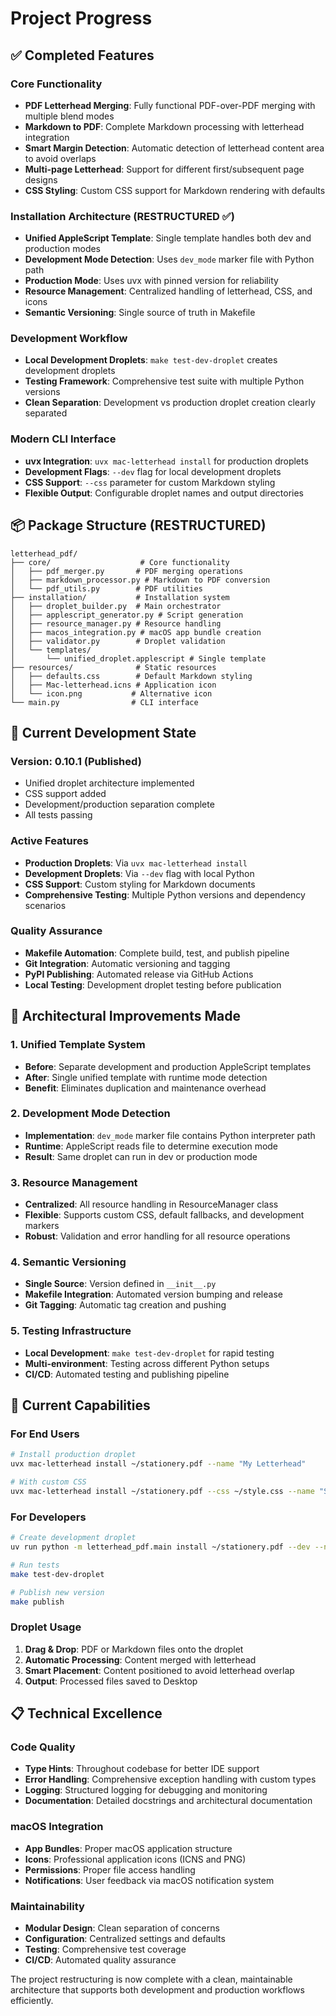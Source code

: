 # Project Progress

## ✅ Completed Features

### Core Functionality
- **PDF Letterhead Merging**: Fully functional PDF-over-PDF merging with multiple blend modes
- **Markdown to PDF**: Complete Markdown processing with letterhead integration
- **Smart Margin Detection**: Automatic detection of letterhead content area to avoid overlaps
- **Multi-page Letterhead**: Support for different first/subsequent page designs
- **CSS Styling**: Custom CSS support for Markdown rendering with defaults

### Installation Architecture (RESTRUCTURED ✅)
- **Unified AppleScript Template**: Single template handles both dev and production modes
- **Development Mode Detection**: Uses `dev_mode` marker file with Python path
- **Production Mode**: Uses uvx with pinned version for reliability
- **Resource Management**: Centralized handling of letterhead, CSS, and icons
- **Semantic Versioning**: Single source of truth in Makefile

### Development Workflow
- **Local Development Droplets**: `make test-dev-droplet` creates development droplets
- **Testing Framework**: Comprehensive test suite with multiple Python versions
- **Clean Separation**: Development vs production droplet creation clearly separated

### Modern CLI Interface
- **uvx Integration**: `uvx mac-letterhead install` for production droplets
- **Development Flags**: `--dev` flag for local development droplets
- **CSS Support**: `--css` parameter for custom Markdown styling
- **Flexible Output**: Configurable droplet names and output directories

## 📦 Package Structure (RESTRUCTURED)

```
letterhead_pdf/
├── core/                    # Core functionality
│   ├── pdf_merger.py       # PDF merging operations
│   ├── markdown_processor.py # Markdown to PDF conversion
│   └── pdf_utils.py        # PDF utilities
├── installation/           # Installation system
│   ├── droplet_builder.py  # Main orchestrator
│   ├── applescript_generator.py # Script generation
│   ├── resource_manager.py # Resource handling
│   ├── macos_integration.py # macOS app bundle creation
│   ├── validator.py        # Droplet validation
│   └── templates/
│       └── unified_droplet.applescript # Single template
├── resources/              # Static resources
│   ├── defaults.css        # Default Markdown styling
│   ├── Mac-letterhead.icns # Application icon
│   └── icon.png           # Alternative icon
└── main.py                # CLI interface
```

## 🔧 Current Development State

### Version: 0.10.1 (Published)
- Unified droplet architecture implemented
- CSS support added
- Development/production separation complete
- All tests passing

### Active Features
- **Production Droplets**: Via `uvx mac-letterhead install`
- **Development Droplets**: Via `--dev` flag with local Python
- **CSS Support**: Custom styling for Markdown documents
- **Comprehensive Testing**: Multiple Python versions and dependency scenarios

### Quality Assurance
- **Makefile Automation**: Complete build, test, and publish pipeline
- **Git Integration**: Automatic versioning and tagging
- **PyPI Publishing**: Automated release via GitHub Actions
- **Local Testing**: Development droplet testing before publication

## 🎯 Architectural Improvements Made

### 1. Unified Template System
- **Before**: Separate development and production AppleScript templates
- **After**: Single unified template with runtime mode detection
- **Benefit**: Eliminates duplication and maintenance overhead

### 2. Development Mode Detection
- **Implementation**: `dev_mode` marker file contains Python interpreter path
- **Runtime**: AppleScript reads file to determine execution mode
- **Result**: Same droplet can run in dev or production mode

### 3. Resource Management
- **Centralized**: All resource handling in ResourceManager class
- **Flexible**: Supports custom CSS, default fallbacks, and development markers
- **Robust**: Validation and error handling for all resource operations

### 4. Semantic Versioning
- **Single Source**: Version defined in `__init__.py`
- **Makefile Integration**: Automated version bumping and release
- **Git Tagging**: Automatic tag creation and pushing

### 5. Testing Infrastructure
- **Local Development**: `make test-dev-droplet` for rapid testing
- **Multi-environment**: Testing across different Python setups
- **CI/CD**: Automated testing and publishing pipeline

## 🚀 Current Capabilities

### For End Users
```bash
# Install production droplet
uvx mac-letterhead install ~/stationery.pdf --name "My Letterhead"

# With custom CSS
uvx mac-letterhead install ~/stationery.pdf --css ~/style.css --name "Styled Letterhead"
```

### For Developers
```bash
# Create development droplet
uv run python -m letterhead_pdf.main install ~/stationery.pdf --dev --name "Test Droplet"

# Run tests
make test-dev-droplet

# Publish new version
make publish
```

### Droplet Usage
1. **Drag & Drop**: PDF or Markdown files onto the droplet
2. **Automatic Processing**: Content merged with letterhead
3. **Smart Placement**: Content positioned to avoid letterhead overlap
4. **Output**: Processed files saved to Desktop

## 📋 Technical Excellence

### Code Quality
- **Type Hints**: Throughout codebase for better IDE support
- **Error Handling**: Comprehensive exception handling with custom types
- **Logging**: Structured logging for debugging and monitoring
- **Documentation**: Detailed docstrings and architectural documentation

### macOS Integration
- **App Bundles**: Proper macOS application structure
- **Icons**: Professional application icons (ICNS and PNG)
- **Permissions**: Proper file access handling
- **Notifications**: User feedback via macOS notification system

### Maintainability
- **Modular Design**: Clean separation of concerns
- **Configuration**: Centralized settings and defaults
- **Testing**: Comprehensive test coverage
- **CI/CD**: Automated quality assurance

The project restructuring is now complete with a clean, maintainable architecture that supports both development and production workflows efficiently.
